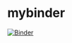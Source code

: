 # mybinder

[![Binder](https://mybinder.org/badge_logo.svg)](https://mybinder.org/v2/gh/antoine-jacquet/mybinder/HEAD)
